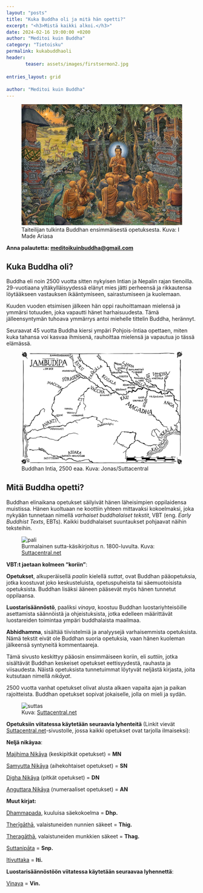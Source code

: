 ```yaml
---
layout: "posts"
title: "Kuka Buddha oli ja mitä hän opetti?"
excerpt: "<h3>Mistä kaikki alkoi.</h3>"
date: 2024-02-16 19:00:00 +0200
author: "Meditoi kuin Buddha"
category: "Tietoisku"
permalink: kukabuddhaoli
header: 
       teaser: assets/images/firstsermon2.jpg

entries_layout: grid

author: "Meditoi kuin Buddha"
---
```

<figure>
<img src="assets/images/firstsermon.jpg" alt="Buddhan opetusura alkaa">
<figcaption> Taiteilijan tulkinta Buddhan ensimmäisestä opetuksesta. Kuva: I Made Ariasa</figcaption>
</figure>

<b> Anna palautetta: meditoikuinbuddha@gmail.com</b>

<h2>Kuka Buddha oli?</h2>

Buddha eli noin 2500 vuotta sitten nykyisen Intian ja Nepalin rajan tienoilla. 29-vuotiaana
yltäkylläisyydessä elänyt mies jätti perheensä ja rikkautensa löytääkseen vastauksen ikääntymiseen,
sairastumiseen ja kuolemaan.

Kuuden vuoden etsimisen jälkeen hän oppi rauhoittamaan mielensä ja ymmärsi totuuden, joka vapautti hänet harhaisuudesta. Tämä jälleensyntymän tuhoava ymmärrys antoi miehelle
tittelin Buddha, herännyt.

Seuraavat 45 vuotta Buddha kiersi ympäri Pohjois-Intiaa opettaen, miten kuka tahansa voi kasvaa
ihmisenä, rauhoittaa mielensä ja vapautua jo tässä elämässä.

<figure>
<img src="assets/images/intia.jpg" alt="Buddhan Intia">
<figcaption>Buddhan Intia, 2500 eaa. Kuva: Jonas/Suttacentral</figcaption>
</figure>

<h2>Mitä Buddha opetti?</h2>

Buddhan elinaikana opetukset säilyivät hänen läheisimpien oppilaidensa muistissa. Hänen kuoltuaan
ne koottiin yhteen mittavaksi kokoelmaksi, joka nykyään tunnetaan nimellä <i>varhaiset buddhalaiset
tekstit</i>, VBT (eng. <i>Early Buddhist Texts</i>, EBTs). Kaikki buddhalaiset suuntaukset pohjaavat näihin teksteihin.

<figure>
<img src="https://suttacentral.net/img/home-page/pali2.avif" alt="pali">
<figcaption> Burmalainen sutta-käsikirjoitus n. 1800-luvulta. Kuva: <a href="https://suttacentral.net">Suttacentral.net</a></figcaption>
</figure>

<b>VBT:t jaetaan kolmeen “koriin”</b>:

<b>Opetukset</b>, alkuperäisellä <i>paalin</i> kielellä <i>suttat</i>, ovat Buddhan pääopetuksia, jotka koostuvat joko
keskusteluista, opetuspuheista tai säemuotoisista opetuksista. Buddhan lisäksi ääneen pääsevät myös
hänen tunnetut oppilaansa.

<b>Luostarisäännöstö</b>, paaliksi <i>vinaya</i>, koostuu Buddhan luostariyhteisöille
asettamista säännöistä ja ohjeistuksista, jotka edelleen määrittävät luostareiden toimintaa ympäri
buddhalaista maailmaa.

<b>Abhidhamma</b>, sisältää tiivistelmiä ja analyysejä varhaisemmista opetuksista. Nämä tekstit eivät ole
Buddhan suoria opetuksia, vaan hänen kuoleman jälkeensä syntyneitä kommentaareja.

Tämä sivusto keskittyy pääosin ensimmäiseen koriin, eli <i>suttiin</i>, jotka sisältävät Buddhan keskeiset
opetukset eettisyydestä, rauhasta ja viisaudesta. Näistä opetuksista tunnetuimmat
löytyvät neljästä kirjasta, joita kutsutaan nimellä <i>nikāyat</i>.

2500 vuotta vanhat opetukset olivat alusta alkaen vapaita ajan ja paikan
rajoitteista. Buddhan opetukset sopivat jokaiselle, jolla on mieli ja sydän.

<figure>
<img src="https://suttacentral.net/img/home-page/editions2.avif" alt="suttas">
<figcaption> Kuva: <a href="https://suttacentral.net">Suttacentral.net</a></figcaption>
</figure>

<b>Opetuksiin viitatessa käytetään seuraavia lyhenteitä</b> 
(Linkit vievät <a href="https://www.suttacentral.net">Suttacentral.net</a>-sivustolle,
jossa kaikki opetukset ovat tarjolla ilmaiseksi):

<b>Neljä nikāyaa</b>:

<a href="https://suttacentral.net/pitaka/sutta/middle?lang=en">Majjhima Nikāya</a> (keskipitkät opetukset) = <b>MN</b>

<a href="https://suttacentral.net/pitaka/sutta/linked?lang=en">Samyutta Nikāya</a> (aihekohtaiset opetukset) = <b>SN</b>

<a href="https://suttacentral.net/pitaka/sutta/long?lang=en">Digha Nikāya</a> (pitkät opetukset) = <b>DN</b>

<a href="https://suttacentral.net/pitaka/sutta/numbered?lang=en">Anguttara Nikāya</a> (numeraaliset opetukset) = <b>AN</b>

<b>Muut kirjat:</b>

<a href="https://suttacentral.net/dhp?view=normal&lang=en">Dhammapada</a>, kuuluisa säekokoelma = <b>Dhp.</b>

<a href="https://suttacentral.net/pitaka/sutta/minor/kn/thig?lang=en">Therīgāthā</a>, valaistuneiden nunnien säkeet = <b>Thig.</b>

<a href="https://suttacentral.net/pitaka/sutta/minor/kn/thag?lang=en">Theragāthā</a>, valaistuneiden munkkien säkeet = <b>Thag.</b>

<a href="https://suttacentral.net/pitaka/sutta/minor/kn/snp?lang=en">Suttanipāta</a> = <b>Snp.</b>

<a href="https://suttacentral.net/pitaka/sutta/minor/kn/iti?lang=en">Itivuttaka</a> = <b>Iti.</b>

<b>Luostarisäännöstöön viitatessa käytetään seuraavaa lyhennettä</b>:

<a href="https://suttacentral.net/pitaka/vinaya?lang=en">Vinaya</a> = <b>Vin.</b>
